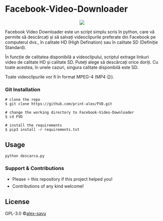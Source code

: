 # Facebook-Video-Downloader

<p align="center">
  <img src="https://user-images.githubusercontent.com/63598548/79130552-0e375200-7d9f-11ea-8adf-d829a286abe4.png">
</p>

Facebook Video Downloader este un script simplu scris în python, care vă permite să descărcați și să salvați videoclipurile preferate din Facebook pe computerul dvs., în calitate HD (High Defination) sau în calitate SD (Definiție Standard).

În funcție de calitatea disponibilă a videoclipului, scriptul extrage linkuri video de calitate HD și calitate SD. Puteți alege să descărcați orice doriți. Cu toate acestea, în unele cazuri, singura calitate disponibilă este SD.

Toate videoclipurile vor fi în format MPEG-4 (MP4 😉).



### Git Installation
```
# clone the repo
$ git clone https://github.com/print-alex/FVD.git

# change the working directory to Facebook-Video-Downloader
$ cd FVD

# install the requirements
$ pip3 install -r requirements.txt
```
## Usage
```
python descarca.py
```

### Support & Contributions
- Please ⭐️ this repository if this project helped you!
- Contributions of any kind welcome!

## License
GPL-3.0 ©[alex-savu](https://github.com/print-alex/)
